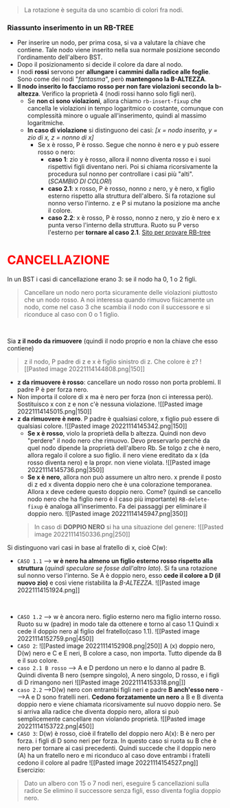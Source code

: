 > La rotazione è seguita da uno scambio di colori fra nodi.
### Riassunto inserimento in un RB-TREE
- Per inserire un nodo, per prima cosa, si va a valutare la chiave che contiene. Tale nodo viene inserito nella sua normale posizione secondo l'ordinamento dell'albero BST.
- Dopo il posizionamento si decide il colore da dare al nodo.
- I nodi **rossi** servono per **allungare i cammini dalla radice alle foglie**. Sono come dei nodi "*fantasma*", però **mantengono la B-ALTEZZA**.
- **Il nodo inserito lo facciamo rosso per non fare violazioni secondo la b-altezza**. Verifico la proprietà 4 (nodi rossi hanno solo figli neri). 
	- Se **non ci sono violazioni**, allora chiamo `rb-insert-fixup` che cancella le violazioni in tempo logaritmico o costante, comunque con complessità minore o uguale all'inserimento, quindi al massimo logaritmiche.
	- **In caso di violazione** si distinguono dei casi: *[x = nodo inserito, y = zio di x, z = nonno di x]*
		- Se x è rosso, P è rosso. Segue che nonno è nero e y può essere rosso o nero:
			- **caso 1**: zio y è rosso, allora il nonno diventa rosso e i suoi rispettivi figli diventano neri. Poi si chiama ricorsivamente la procedura sul nonno per controllare i casi più "alti". (*SCAMBIO DI COLORI*)
			- **caso 2.1**: x rosso, P è rosso, nonno `z` nero, y è nero, x figlio esterno rispetto alla struttura dell'albero. Si fa rotazione sul nonno verso l'interno. z e P si mutano la posizione ma anche il colore.
			- **caso 2.2**: x è rosso, P è rosso, nonno z nero, y zio è nero e x punta verso l'interno della struttura. Ruoto su P verso l'esterno per **tornare al caso 2.1**.
[Sito per provare RB-tree](https://www.cs.usfca.edu/~galles/visualization/RedBlack.html)

# <font color=#FF0000>CANCELLAZIONE</font>
In un BST i casi di cancellazione erano 3: se il nodo ha 0, 1 o 2 figli.

>Cancellare un nodo nero porta sicuramente delle violazioni piuttosto che un nodo rosso.
>A noi interessa quando rimuovo fisicamente un nodo, come nel caso 3 che scambia il nodo con il successore e si riconduce al caso con 0 o 1 figlio.

<div style="page-break-after: always; visibility: hidden"> \pagebreak </div>

Sia **z il nodo da rimuovere** (quindi il nodo proprio e non la chiave che esso contiene)

>z il nodo, P padre di z e x è figlio sinistro di z. Che colore è z?
![[Pasted image 20221114144808.png|150]]
- **z da rimuovere è rosso**: cancellare un nodo rosso non porta problemi. Il padre P è per forza nero.
- Non importa il colore di x ma è nero per forza (non ci interessa però). Sostituisco x con z e non c'è nessuna violazione.
  ![[Pasted image 20221114145015.png|150]]
- **z da rimuovere è nero**. P padre è qualsiasi colore, x figlio può essere di qualsiasi colore.
  ![[Pasted image 20221114145342.png|150]]
	- **Se x è rosso**, violo la proprietà della b altezza. Quindi non devo "perdere" il nodo nero  che rimuovo. Devo preservarlo perchè da quel nodo dipende la proprietà dell'albero Rb. Se tolgo z che è nero, allora regalo il colore a suo figlio. il nero viene ereditato da x (da rosso diventa nero) e la propr. non viene violata.
	  ![[Pasted image 20221114145736.png|350]]
	- **Se x è nero**, allora non può assumere un altro nero. x prende il posto di z ed x diventa doppio nero che è una colorazione temporanea. Allora x deve cedere questo doppio nero. Come? (quindi se cancello nodo nero che ha figlio nero è il caso più importante) `RB-delete-fixup` è analoga all'inserimento. Fa dei passaggi per eliminare il doppio nero.
	  ![[Pasted image 20221114145947.png|350]]
  >In caso di **DOPPIO NERO** si ha una situazione del genere:
  ![[Pasted image 20221114150336.png|250]] 

Si distinguono vari casi in base al fratello di x, cioè C(w):
- `CASO 1.1` --> **w è nero ha almeno un figlio esterno rosso rispetto alla struttura** (*quindi speculare se fosse dall'altro lato*). Si fa una rotazione sul nonno verso l'interno. Se A è doppio nero, esso **cede il colore a D (il nuovo zio)** e così viene ristabilita la *B-ALTEZZA*.
  ![[Pasted image 20221114151924.png]]

<div style="page-break-after: always; visibility: hidden"> \pagebreak </div>

- `CASO 1.2` --> w è ancora nero. figlio esterno nero ma figlio interno rosso. Ruoto su w (padre) in modo tale da ottenere e torno al caso 1.1 Quindi x cede il doppio nero al figlio del fratello(caso 1.1).
  ![[Pasted image 20221114152759.png|450]]
- `CASO 2`: 
  ![[Pasted image 20221114152908.png|250]]
A (x) doppio nero, D(w) nero e C e E neri, B colore a caso, non importa.
Tutto dipende da B e il suo colore. 
- `caso 2.1 B rosso` --> A e D perdono un nero e lo danno al padre B. Quindi diventa B nero (sempre singolo), A nero singolo, D rosso, e i figli di D rimangono neri
  ![[Pasted image 20221114153318.png|]]
- `caso 2.2` -->D(w) nero con entrambi figli neri e padre **B anch'esso nero** --->A e D sono fratelli neri. **Cedono forzatamente un nero** a B e B diventa doppio nero e viene chiamata ricorsivamente sul nuovo doppio nero. Se si arriva alla radice che diventa doppio nero, allora si può semplicemente cancellare non violando proprietà.
  ![[Pasted image 20221114153722.png|450]]
- `CASO 3`: D(w) è rosso, cioè il fratello del doppio nero A(x): B è nero per forza. i figli di D sono neri per forza. In questo caso si ruota su B che è nero per tornare ai casi precedenti. Quindi succede che il doppio nero (A) ha un fratello nero e mi riconduco al caso dove entrambi i fratelli cedono il colore al padre
  ![[Pasted image 20221114154527.png]]
Esercizio:
>Dato un albero con 15 o 7 nodi neri, eseguire 5 cancellazioni sulla radice
>Se elimino il successore senza figli, esso diventa foglia doppio nero. 